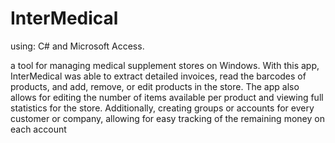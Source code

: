 # InterMedical

using: C# and Microsoft Access.

a tool for managing medical supplement stores on Windows. With this app, InterMedical was able to extract detailed invoices, read the barcodes of products, and add, remove, or edit products in the store. The app also allows for editing the number of items available per product and viewing full statistics for the store. Additionally, creating groups or accounts for every customer or company, allowing for easy tracking of the remaining money on each account
